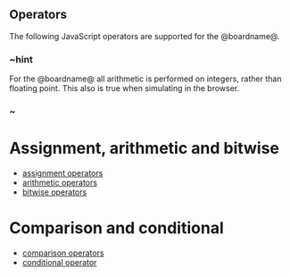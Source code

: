 ## Operators

The following JavaScript operators are supported for the @boardname@.

### ~hint

For the @boardname@ all arithmetic is performed on integers, rather than floating point.
This also is true when simulating in the browser.

### ~

# Assignment, arithmetic and bitwise

* [assignment operators](http://devdocs.io/javascript/operators/assignment_operators)
* [arithmetic operators](http://devdocs.io/javascript/operators/arithmetic_operators) 
* [bitwise operators](http://devdocs.io/javascript/operators/bitwise_operators)

# Comparison and conditional

* [comparison operators](http://devdocs.io/javascript/operators/comparison_operators)
* [conditional operator](http://devdocs.io/javascript/operators/conditional_operator)
